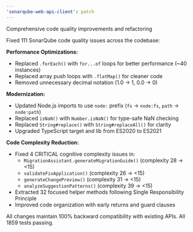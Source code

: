 ```yaml
---
'sonarqube-web-api-client': patch
---
```


Comprehensive code quality improvements and refactoring

Fixed 111 SonarQube code quality issues across the codebase:

**Performance Optimizations:**

- Replaced `.forEach()` with `for...of` loops for better performance (~40 instances)
- Replaced array push loops with `.flatMap()` for cleaner code
- Removed unnecessary decimal notation (1.0 → 1, 0.0 → 0)

**Modernization:**

- Updated Node.js imports to use `node:` prefix (`fs` → `node:fs`, `path` → `node:path`)
- Replaced `isNaN()` with `Number.isNaN()` for type-safe NaN checking
- Replaced `String#replace()` with `String#replaceAll()` for clarity
- Upgraded TypeScript target and lib from ES2020 to ES2021

**Code Complexity Reduction:**

- Fixed 4 CRITICAL cognitive complexity issues in:
  - `MigrationAssistant.generateMigrationGuide()` (complexity 28 → <15)
  - `validateFixApplication()` (complexity 26 → <15)
  - `generateChangePreview()` (complexity 31 → <15)
  - `analyzeSuggestionPatterns()` (complexity 39 → <15)
- Extracted 32 focused helper methods following Single Responsibility Principle
- Improved code organization with early returns and guard clauses

All changes maintain 100% backward compatibility with existing APIs. All 1859 tests passing.
